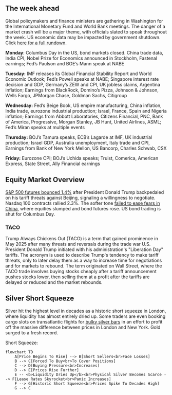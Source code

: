 ## The week ahead

Global policymakers and finance ministers are gathering in Washington for the International Monetary Fund and World Bank meetings. The danger of a market crash will be a major theme, with officials slated to speak throughout the week. US economic data may be impacted by government shutdown. Click [here for a full rundown](https://www.bloomberg.com/news/articles/2025-10-11/stock-bubble-dread-grips-central-bankers-in-washington).

**Monday**: Columbus Day in the US, bond markets closed. China trade data, India CPI, Nobel Prize for Economics announced in Stockholm, Fastenal earnings; Fed’s Paulson and BOE’s Mann speak at NABE

**Tuesday:** IMF releases its Global Financial Stability Report and World Economic Outlook; Fed’s Powell speaks at NABE; Singapore interest rate decision and GDP, Germany’s ZEW and CPI, UK jobless claims, Argentina inflation; Earnings from BlackRock, Domino’s Pizza, Johnson & Johnson, Wells Fargo, JPMorgan Chase, Goldman Sachs, Citigroup

**Wednesday:** Fed’s Beige Book, US empire manufacturing, China inflation, India trade, eurozone industrial production; Israel, France, Spain and Nigeria inflation; Earnings from Abbott Laboratories, Citizens Financial, PNC, Bank of America, Progressive, Morgan Stanley, JB Hunt, United Airlines, ASML; Fed’s Miran speaks at multiple events

**Thursday:** BOJ’s Tamura speaks, ECB’s Lagarde at IMF, UK industrial production; Israel GDP, Australia unemployment, Italy trade and CPI, Earnings from Bank of New York Mellon, US Bancorp, Charles Schwab, CSX

**Friday:** Eurozone CPI; BOJ’s Uchida speaks; Truist, Comerica, American Express, State Street, Ally Financial earnings

## Equity Market Overview
[S&P 500 futures bounced 1.4%](https://www.bloomberg.com/news/articles/2025-10-12/us-futures-jump-as-traders-gauge-china-trade-spat-markets-wrap) after President Donald Trump backpedaled on his tariff threats against Beijing, signaling a willingness to negotiate. Nasdaq 100 contracts rallied 2.3%. The softer tone [failed to ease fears in China](https://www.bloomberg.com/news/articles/2025-10-13/chinese-stocks-slide-as-renewed-trade-tensions-threaten-bull-run), where equities slumped and bond futures rose. US bond trading is shut for Columbus Day.

### TACO
Trump Always Chickens Out (TACO) is a term that gained prominence in May 2025 after many threats and reversals during the trade war U.S. President Donald Trump initiated with his administration's "Liberation Day" tariffs. The acronym is used to describe Trump's tendency to make tariff threats, only to later delay them as a way to increase time for negotiations and for markets to rebound. The term originated on Wall Street, where the TACO trade involves buying stocks cheaply after a tariff announcement pushes stocks lower, then selling them at a profit after the tariffs are delayed or reduced and the market rebounds.
## Silver Short Squeeze
Silver hit the highest level in decades as a historic short squeeze in London, where liquidity has almost entirely dried up. Some traders are even booking cargo slots on transatlantic flights for [bulky silver bars](https://www.bloomberg.com/news/articles/2025-10-11/silver-squeeze-evokes-hunt-brothers-as-banks-rush-bars-to-london) in an effort to profit off the massive difference between prices in London and New York. Gold surged to a fresh record.

Short Squeeze:

```mermaid
flowchart TD
    A[Price Begins To Rise] --> B[Short Sellers<br>Face Losses]
    B --> C[Forced To Buy<br>To Cover Positions]
    C --> D[Buying Pressure<br>Increases]
    D --> E[Prices Rise Further]
    E -- <b>Liquidity Dries Up</b><br>Physical Silver Becomes Scarce --> F[Lease Rates Skyrocket<br>Panic Increases]
    F --> G[Historic Short Squeeze<br>Prices Spike To Decades High]
    G --> C
```

